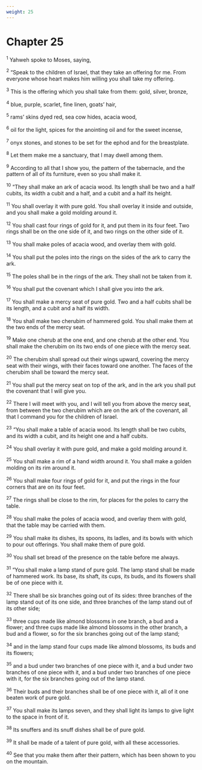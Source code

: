 ```yaml
---
weight: 25
---
```


# Chapter 25

<sup>1</sup> Yahweh spoke to Moses, saying, 

<sup>2</sup> “Speak to the children of Israel, that they take an offering for me. From everyone whose heart makes him willing you shall take my offering. 

<sup>3</sup> This is the offering which you shall take from them: gold, silver, bronze, 

<sup>4</sup> blue, purple, scarlet, fine linen, goats’ hair, 

<sup>5</sup> rams’ skins dyed red, sea cow hides, acacia wood, 

<sup>6</sup> oil for the light, spices for the anointing oil and for the sweet incense, 

<sup>7</sup> onyx stones, and stones to be set for the ephod and for the breastplate. 

<sup>8</sup> Let them make me a sanctuary, that I may dwell among them. 

<sup>9</sup> According to all that I show you, the pattern of the tabernacle, and the pattern of all of its furniture, even so you shall make it. 

<sup>10</sup> “They shall make an ark of acacia wood. Its length shall be two and a half cubits, its width a cubit and a half, and a cubit and a half its height. 

<sup>11</sup> You shall overlay it with pure gold. You shall overlay it inside and outside, and you shall make a gold molding around it. 

<sup>12</sup> You shall cast four rings of gold for it, and put them in its four feet. Two rings shall be on the one side of it, and two rings on the other side of it. 

<sup>13</sup> You shall make poles of acacia wood, and overlay them with gold. 

<sup>14</sup> You shall put the poles into the rings on the sides of the ark to carry the ark. 

<sup>15</sup> The poles shall be in the rings of the ark. They shall not be taken from it. 

<sup>16</sup> You shall put the covenant which I shall give you into the ark. 

<sup>17</sup> You shall make a mercy seat of pure gold. Two and a half cubits shall be its length, and a cubit and a half its width. 

<sup>18</sup> You shall make two cherubim of hammered gold. You shall make them at the two ends of the mercy seat. 

<sup>19</sup> Make one cherub at the one end, and one cherub at the other end. You shall make the cherubim on its two ends of one piece with the mercy seat. 

<sup>20</sup> The cherubim shall spread out their wings upward, covering the mercy seat with their wings, with their faces toward one another. The faces of the cherubim shall be toward the mercy seat. 

<sup>21</sup> You shall put the mercy seat on top of the ark, and in the ark you shall put the covenant that I will give you. 

<sup>22</sup> There I will meet with you, and I will tell you from above the mercy seat, from between the two cherubim which are on the ark of the covenant, all that I command you for the children of Israel. 

<sup>23</sup> “You shall make a table of acacia wood. Its length shall be two cubits, and its width a cubit, and its height one and a half cubits. 

<sup>24</sup> You shall overlay it with pure gold, and make a gold molding around it. 

<sup>25</sup> You shall make a rim of a hand width around it. You shall make a golden molding on its rim around it. 

<sup>26</sup> You shall make four rings of gold for it, and put the rings in the four corners that are on its four feet. 

<sup>27</sup> The rings shall be close to the rim, for places for the poles to carry the table. 

<sup>28</sup> You shall make the poles of acacia wood, and overlay them with gold, that the table may be carried with them. 

<sup>29</sup> You shall make its dishes, its spoons, its ladles, and its bowls with which to pour out offerings. You shall make them of pure gold. 

<sup>30</sup> You shall set bread of the presence on the table before me always. 

<sup>31</sup> “You shall make a lamp stand of pure gold. The lamp stand shall be made of hammered work. Its base, its shaft, its cups, its buds, and its flowers shall be of one piece with it. 

<sup>32</sup> There shall be six branches going out of its sides: three branches of the lamp stand out of its one side, and three branches of the lamp stand out of its other side; 

<sup>33</sup> three cups made like almond blossoms in one branch, a bud and a flower; and three cups made like almond blossoms in the other branch, a bud and a flower, so for the six branches going out of the lamp stand; 

<sup>34</sup> and in the lamp stand four cups made like almond blossoms, its buds and its flowers; 

<sup>35</sup> and a bud under two branches of one piece with it, and a bud under two branches of one piece with it, and a bud under two branches of one piece with it, for the six branches going out of the lamp stand. 

<sup>36</sup> Their buds and their branches shall be of one piece with it, all of it one beaten work of pure gold. 

<sup>37</sup> You shall make its lamps seven, and they shall light its lamps to give light to the space in front of it. 

<sup>38</sup> Its snuffers and its snuff dishes shall be of pure gold. 

<sup>39</sup> It shall be made of a talent of pure gold, with all these accessories. 

<sup>40</sup> See that you make them after their pattern, which has been shown to you on the mountain. 


